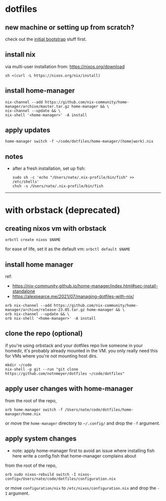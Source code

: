 # dotfiles

## new machine or setting up from scratch?
check out the [initial bootstrap](./docs/bootstrapping-a-new-machine.md) stuff first.

## install nix
via multi-user installation from: https://nixos.org/download
```shell
sh <(curl -L https://nixos.org/nix/install)
```

## install home-manager
``` shell
nix-channel --add https://github.com/nix-community/home-manager/archive/master.tar.gz home-manager && \
nix-channel --update && \
nix-shell '<home-manager>' -A install
```

## apply updates
``` shell
home-manager switch -f ~/code/dotfiles/home-manager/(home|work).nix
```

## notes

- after a fresh installation, set up fish:
  ``` shell
  sudo sh -c 'echo "/Users/nate/.nix-profile/bin/fish" >> /etc/shells'
  chsh -s /Users/nate/.nix-profile/bin/fish
  ```

---

# with orbstack (deprecated)

## creating nixos vm with orbstack
`orbctl create nixos $NAME`

for ease of life, set it as the default vm:
`orbctl default $NAME`

## install home manager

ref:
  - https://nix-community.github.io/home-manager/index.html#sec-install-standalone
  - https://alexpearce.me/2021/07/managing-dotfiles-with-nix/ 

```shell
orb nix-channel --add https://github.com/nix-community/home-manager/archive/release-23.05.tar.gz home-manager && \
orb nix-channel --update && \
orb nix-shell '<home-manager>' -A install
```

## clone the repo (optional)

if you're using orbstack and your dotfiles repo live someone in your homedir, it's probably already mounted in the VM. you only really need this for VMs where you're not mounting host dirs. 

```shell
mkdir ~/code
nix-shell -p git --run "git clone https://github.com/notnmeyer/dotfiles ~/code/dotfiles"
```

## apply user changes with home-manager

from the root of the repo,

`orb home-manager switch -f /Users/nate/code/dotfiles/home-manager/home.nix`

or move the `home-manager` directory to `~/.config/` and drop the `-f` argument.

## apply system changes

- note: apply home-manager first to avoid an issue where installing fish here write a config.fish that home-manager complains about

from the root of the repo,

`orb sudo nixos-rebuild switch -I nixos-config=/Users/nate/code/dotfiles/configuration.nix`

or move `configuration/nix` to `/etc/nixos/configuration.nix` and drop the `-I` argument.
